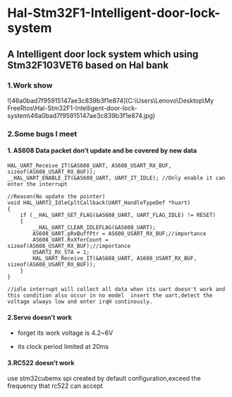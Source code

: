 # Hal-Stm32F1-Intelligent-door-lock-system
 ## A Intelligent door lock system which using Stm32F103VET6 based on Hal bank 

### 1.Work show

![46a0bad7f95915147ae3c839b3f1e874](C:\Users\Lenovo\Desktop\My FreeRtos\Hal-Stm32F1-Intelligent-door-lock-system\46a0bad7f95915147ae3c839b3f1e874.jpg)

### 2.Some bugs I meet

#### 1. AS608 Data packet don’t update and be covered by new data

```
HAL_UART_Receive_IT(&AS608_UART, AS608_USART_RX_BUF, sizeof(AS608_USART_RX_BUF));
__HAL_UART_ENABLE_IT(&AS608_UART, UART_IT_IDLE); //Only enable it can enter the interrupt

//Reason(No update the pointer)
void HAL_UART2_IdleCpltCallback(UART_HandleTypeDef *huart)
{
	if (__HAL_UART_GET_FLAG(&AS608_UART, UART_FLAG_IDLE) != RESET)
	{
		__HAL_UART_CLEAR_IDLEFLAG(&AS608_UART);
		AS608_UART.pRxBuffPtr = AS608_USART_RX_BUF;//importance
		AS608_UART.RxXferCount = sizeof(AS608_USART_RX_BUF);//importance
		USART2_RX_STA = 1;
		HAL_UART_Receive_IT(&AS608_UART, AS608_USART_RX_BUF, sizeof(AS608_USART_RX_BUF));
	}
}

//idle interrupt will collect all data when its uart doesn't work and this condition also occur in no model  insert the uart,detect the voltage always low and enter irqH continously.

```

#### 2.Servo doesn’t work

+ forget its work voltage is 4.2~6V

+ its clock period limited at 20ms

#### 3.RC522 doesn’t work

use stm32cubemx spi  created by default configuration,exceed the frequency that rc522 can accept



